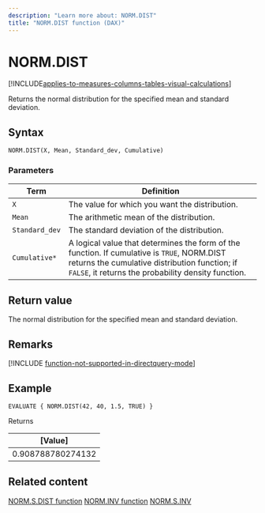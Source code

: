 ```yaml
---
description: "Learn more about: NORM.DIST"
title: "NORM.DIST function (DAX)"
---
```

# NORM.DIST

[!INCLUDE[applies-to-measures-columns-tables-visual-calculations](includes/applies-to-measures-columns-tables-visual-calculations.md)]

Returns the normal distribution for the specified mean and standard deviation.

## Syntax

```dax
NORM.DIST(X, Mean, Standard_dev, Cumulative)
```

### Parameters

|Term|Definition|
|--------|--------------|
|`X`|The value for which you want the distribution.|
|`Mean`|The arithmetic mean of the distribution.|
|`Standard_dev`|The standard deviation of the distribution.|
|`Cumulative*`|A logical value that determines the form of the function. If cumulative is `TRUE`, NORM.DIST returns the cumulative distribution function; if `FALSE`, it returns the probability density function.|

## Return value

The normal distribution for the specified mean and standard deviation.

## Remarks

[!INCLUDE [function-not-supported-in-directquery-mode](includes/function-not-supported-in-directquery-mode.md)]

## Example

```dax
EVALUATE { NORM.DIST(42, 40, 1.5, TRUE) }
```

Returns

|[Value]  |
|---------|
|0.908788780274132     |

## Related content

[NORM.S.DIST function](norm-s-dist-function-dax.md)
[NORM.INV function](norm-inv-function-dax.md)
[NORM.S.INV](norm-s-inv-function-dax.md)
